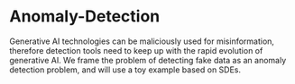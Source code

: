 # Anomaly-Detection
Generative AI technologies can be maliciously used for misinformation, therefore detection tools need to keep up with the rapid evolution of generative AI. We frame the problem of detecting fake data as an anomaly detection problem, and will use a toy example based on SDEs.
